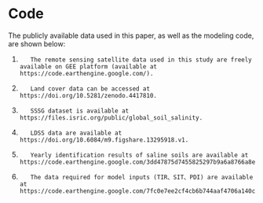 # Code

The publicly available data used in this paper, as well as the modeling code, are shown below:

1)        The remote sensing satellite data used in this study are freely available on GEE platform (available at https://code.earthengine.google.com/).

2)        Land cover data can be accessed at https://doi.org/10.5281/zenodo.4417810.

3)        SSSG dataset is available at  https://files.isric.org/public/global_soil_salinity.

4)        LDSS data are available at https://doi.org/10.6084/m9.figshare.13295918.v1. 

5)        Yearly identification results of saline soils are available at https://code.earthengine.google.com/3dd47875d7455825297b9a6a8766a8ee.

6)        The data required for model inputs (TIR、SIT、PDI) are available at https://code.earthengine.google.com/7fc0e7ee2cf4cb6b744aaf4706a140c9.
